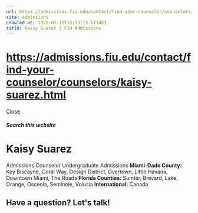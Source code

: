 ```yaml
---
url: https://admissions.fiu.edu/contact/find-your-counselor/counselors/kaisy-suarez.html
site: admissions
crawled_at: 2025-05-12T15:13:13.171483
title: Kaisy Suarez | FIU Admissions
---
```


# https://admissions.fiu.edu/contact/find-your-counselor/counselors/kaisy-suarez.html

[ Close ](https://admissions.fiu.edu/contact/find-your-counselor/counselors/kaisy-suarez.html)
##### Search this website
# Kaisy Suarez
Admissions Counselor
Undergraduate Admissions
**Miami-Dade County:** Key Biscayne, Coral Way, Design District, Overtown, Little Havana, Downtown Miami, The Roads
**Florida Counties:** Sumter, Brevard, Lake, Orange, Osceola, Seminole, Volusia
**International:** Canada
## Have a question? Let's talk!

